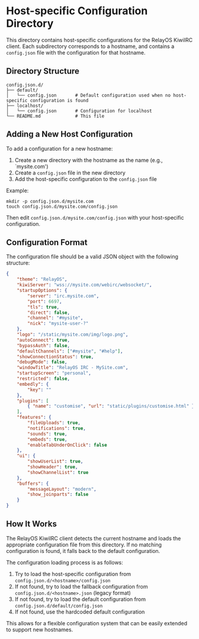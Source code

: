 # Host-specific Configuration Directory

This directory contains host-specific configurations for the RelayOS KiwiIRC client. Each subdirectory corresponds to a hostname, and contains a `config.json` file with the configuration for that hostname.

## Directory Structure

```
config.json.d/
├── default/
│   └── config.json       # Default configuration used when no host-specific configuration is found
├── localhost/
│   └── config.json       # Configuration for localhost
└── README.md             # This file
```

## Adding a New Host Configuration

To add a configuration for a new hostname:

1. Create a new directory with the hostname as the name (e.g., `mysite.com')
2. Create a `config.json` file in the new directory
3. Add the host-specific configuration to the `config.json` file

Example:

```
mkdir -p config.json.d/mysite.com
touch config.json.d/mysite.com/config.json
```

Then edit `config.json.d/mysite.com/config.json` with your host-specific configuration.

## Configuration Format

The configuration file should be a valid JSON object with the following structure:

```json
{
    "theme": "RelayOS",
    "kiwiServer": "wss://mysite.com/webirc/websocket/",
    "startupOptions": {
        "server": "irc.mysite.com",
        "port": 6697,
        "tls": true,
        "direct": false,
        "channel": "#mysite",
        "nick": "mysite-user-?"
    },
    "logo": "/static/mysite.com/img/logo.png",
    "autoConnect": true,
    "bypassAuth": false,
    "defaultChannels": ["#mysite", "#help"],
    "showConnectionStatus": true,
    "debugMode": false,
    "windowTitle": "RelayOS IRC - MySite.com",
    "startupScreen": "personal",
    "restricted": false,
    "embedly": {
        "key": ""
    },
    "plugins": [
        { "name": "customise", "url": "static/plugins/customise.html" }
    ],
    "features": {
        "fileUploads": true,
        "notifications": true,
        "sounds": true,
        "embeds": true,
        "enableTabUnderOnClick": false
    },
    "ui": {
        "showUserList": true,
        "showHeader": true,
        "showChannelList": true
    },
    "buffers": {
        "messageLayout": "modern",
        "show_joinparts": false
    }
}
```

## How It Works

The RelayOS KiwiIRC client detects the current hostname and loads the appropriate configuration file from this directory. If no matching configuration is found, it falls back to the default configuration.

The configuration loading process is as follows:

1. Try to load the host-specific configuration from `config.json.d/<hostname>/config.json`
2. If not found, try to load the fallback configuration from `config.json.d/<hostname>.json` (legacy format)
3. If not found, try to load the default configuration from `config.json.d/default/config.json`
4. If not found, use the hardcoded default configuration

This allows for a flexible configuration system that can be easily extended to support new hostnames.

